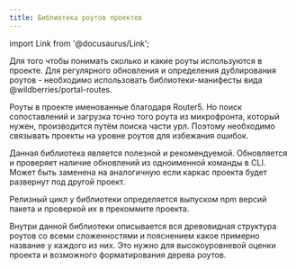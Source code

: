 ```yaml
---
title: Библиотека роутов проектов
---
```


import Link from '@docusaurus/Link';

Для того чтобы понимать сколько и какие роуты используются в проекте. Для регулярного обновления и определения дублирования роутов - необходимо использовать библиотеки-манифесты вида <Link to='https://www.npmjs.com/package/@wildberries/portal-routes'>@wildberries/portal-routes</Link>.

Роуты в проекте именованные благодаря <Link to='https://www.npmjs.com/package/router5'>Router5</Link>. Но поиск сопоставлений и загрузка точно того роута из микрофронта, который нужен, производится путём поиска части урл. Поэтому необходимо связывать проекты на уровне роутов для избежания ошибок. 

Данная библиотека является полезной и рекомендуемой. Обновляется и проверяет наличие обновлений из одноименной команды в CLI. 
Может быть заменена на аналогичную если каркас проекта будет развернут под другой проект.

Релизный цикл у библиотеки определяется выпуском npm версий пакета и проверкой их в прекоммите проекта.

Внутри данной библиотеки описывается вся древовидная структура роутов со всеми сложенностями и пояснением какое примерно название у каждого из них. Это нужно для высокоуровневой оценки проекта и возможного форматирования дерева роутов. 


